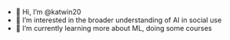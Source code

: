 - 👋 Hi, I’m @katwin20
- 👀 I’m interested in the broader understanding of AI in social use
- 🌱 I’m currently learning more about ML, doing some courses

